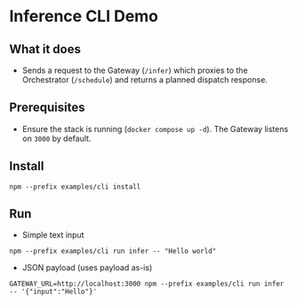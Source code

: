 # Inference CLI Demo

## What it does
- Sends a request to the Gateway (`/infer`) which proxies to the Orchestrator (`/schedule`) and returns a planned dispatch response.

## Prerequisites
- Ensure the stack is running (`docker compose up -d`). The Gateway listens on `3000` by default.

## Install
```
npm --prefix examples/cli install
```

## Run
- Simple text input
```
npm --prefix examples/cli run infer -- "Hello world"
```

- JSON payload (uses payload as-is)
```
GATEWAY_URL=http://localhost:3000 npm --prefix examples/cli run infer -- '{"input":"Hello"}'
```

<!-- Firebase references removed -->